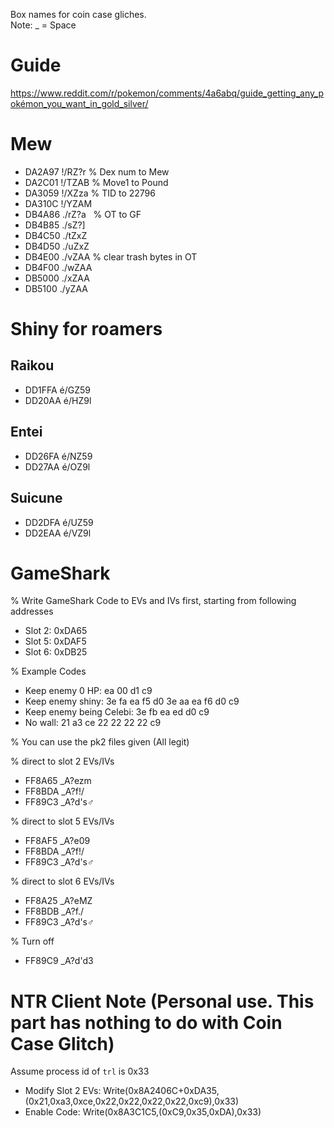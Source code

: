 Box names for coin case gliches.  
Note: _ = Space

# Guide
https://www.reddit.com/r/pokemon/comments/4a6abq/guide_getting_any_pokémon_you_want_in_gold_silver/

# Mew
- DA2A97 !/RZ?r   % Dex num to Mew
- DA2C01 !/TZAB   % Move1 to Pound
- DA3059 !/XZza   % TID to 22796
- DA310C !/YZAM
- DB4A86 ./rZ?a   % OT to GF
- DB4B85 ./sZ?]
- DB4C50 ./tZxZ
- DB4D50 ./uZxZ
- DB4E00 ./vZAA   % clear trash bytes in OT
- DB4F00 ./wZAA
- DB5000 ./xZAA
- DB5100 ./yZAA

# Shiny for roamers
## Raikou
- DD1FFA é/GZ59
- DD20AA é/HZ9l
## Entei
- DD26FA é/NZ59
- DD27AA é/OZ9l
## Suicune
- DD2DFA é/UZ59
- DD2EAA é/VZ9l

# GameShark
% Write GameShark Code to EVs and IVs first, starting from following addresses
- Slot 2: 0xDA65
- Slot 5: 0xDAF5
- Slot 6: 0xDB25

% Example Codes
- Keep enemy 0 HP: ea 00 d1 c9
- Keep enemy shiny: 3e fa ea f5 d0 3e aa ea f6 d0 c9
- Keep enemy being Celebi: 3e fb ea ed d0 c9
- No wall: 21 a3 ce 22 22 22 22 c9

% You can use the pk2 files given (All legit)  

% direct to slot 2 EVs/IVs  
- FF8A65 _A?ezm
- FF8BDA _A?f!/
- FF89C3 _A?d's♂

% direct to slot 5 EVs/IVs  
- FF8AF5 _A?e09
- FF8BDA _A?f!/
- FF89C3 _A?d's♂ 

% direct to slot 6 EVs/IVs   
- FF8A25 _A?eMZ
- FF8BDB _A?f./
- FF89C3 _A?d's♂

% Turn off
- FF89C9 _A?d'd3

# NTR Client Note (Personal use. This part has nothing to do with Coin Case Glitch)
Assume process id of `trl` is 0x33
- Modify Slot 2 EVs: Write(0x8A2406C+0xDA35,(0x21,0xa3,0xce,0x22,0x22,0x22,0x22,0xc9),0x33)
- Enable Code: Write(0x8A3C1C5,(0xC9,0x35,0xDA),0x33)
